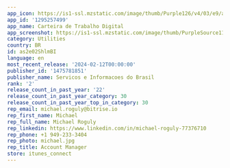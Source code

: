 ```yaml
---
app_icon: https://is1-ssl.mzstatic.com/image/thumb/Purple126/v4/03/e9/ad/03e9ad52-6359-7270-5583-d621d1768df4/AppIcon-1x_U007emarketing-0-10-0-85-220.png/1024x1024bb.png
app_id: '1295257499'
app_name: Carteira de Trabalho Digital
app_screenshot: https://is1-ssl.mzstatic.com/image/thumb/PurpleSource116/v4/43/cd/0a/43cd0a73-f5d4-6c82-7b12-5e3332aef2d2/f8dca917-78dc-4e1e-85b9-6159617b0ea7_CTPSDigital_lojaApp_01_apple65_novo.png/1284x2778bb.png
category: Utilities
country: BR
id: as2e02ShlmBI
language: en
most_recent_release: '2024-02-12T00:00:00'
publisher_id: '1475781851'
publisher_name: Servicos e Informacoes do Brasil
rank: '2'
release_count_in_past_year: '22'
release_count_in_past_year_category: 30
release_count_in_past_year_top_in_category: 30
rep_email: michael.roguly@bitrise.io
rep_first_name: Michael
rep_full_name: Michael Roguly
rep_linkedin: https://www.linkedin.com/in/michael-roguly-77376710
rep_phone: +1 949-233-3404
rep_photo: michael.jpg
rep_title: Account Manager
store: itunes_connect
---
```

